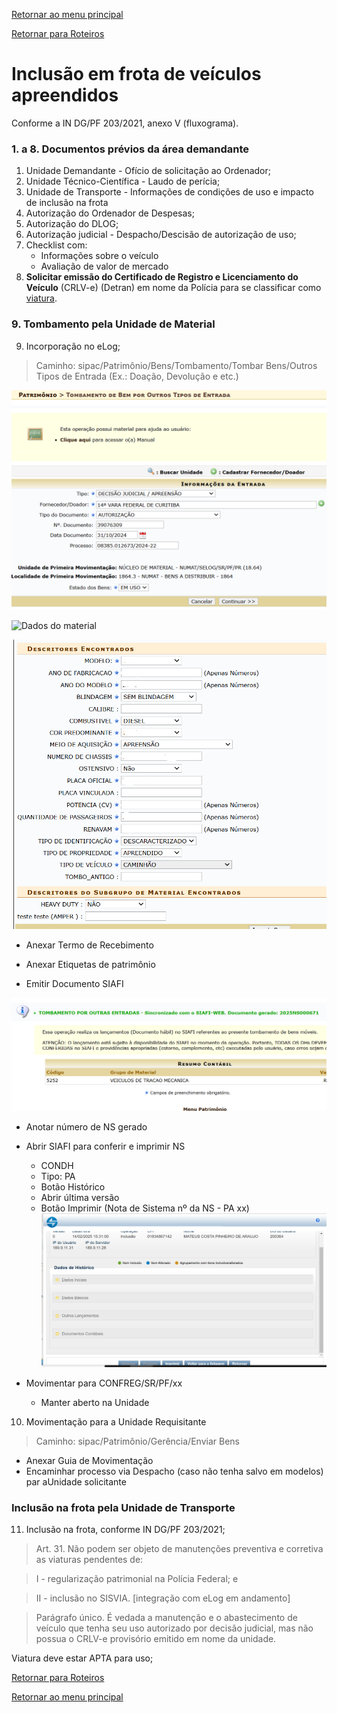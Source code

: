 [Retornar ao menu principal](https://github.com/Mateus-cpa/manual-material/blob/main/README.md)

[Retornar para Roteiros](https://github.com/Mateus-cpa/manual-material/blob/main/roteiros.md)

# Inclusão em frota de veículos apreendidos
Conforme a IN DG/PF 203/2021, anexo V (fluxograma).
### 1. a 8. Documentos prévios da área demandante
1. Unidade Demandante - Ofício de solicitação ao Ordenador;
2. Unidade Técnico-Científica - Laudo de perícia;
3. Unidade de Transporte - Informações de condições de uso e impacto de inclusão na frota
4. Autorização do Ordenador de Despesas;
5. Autorização do DLOG;
6. Autorização judicial - Despacho/Descisão de autorização de uso;
7. Checklist com:
    - Informações sobre o veículo
    - Avaliação de valor de mercado
8. **Solicitar emissão do Certificado de Registro e Licenciamento do Veículo** (CRLV-e) (Detran) em nome da Polícia para se classificar como [viatura]((https://github.com/Mateus-cpa/manual-material/blob/main/roteiros/viaturas.md)).

 
### 9. Tombamento pela Unidade de Material
9. Incorporação no eLog;
> Caminho: sipac/Patrimônio/Bens/Tombamento/Tombar Bens/Outros Tipos de Entrada (Ex.: Doação, Devolução e etc.)

![Identificação do fornecedor](https://github.com/Mateus-cpa/manual-material/blob/main/img/01%20-%20identificação%20fornecedor-doador.PNG)

![Dados do material](https://github.com/Mateus-cpa/manual-material/blob/main/img/02%20-%20Dados%20do%20material.PNG)

![Descritores encontrados](https://github.com/Mateus-cpa/manual-material/blob/main/img/03%20-%20Descritores%20encontrados.PNG)

- Anexar Termo de Recebimento

- Anexar Etiquetas de patrimônio

- Emitir Documento SIAFI

![Emitir Documento SIAFI](https://github.com/Mateus-cpa/manual-material/blob/main/img/04%20-%20Emitir%20documento%20SIAFI.PNG)
- Anotar número de NS gerado

- Abrir SIAFI para conferir e imprimir NS
    - CONDH
    - Tipo: PA
    - Botão Histórico
    - Abrir última versão
    - Botão Imprimir (Nota de Sistema nº da NS - PA xx)
![Emitir Documento SIAFI](https://github.com/Mateus-cpa/manual-material/blob/main/img/05%20-%20Comprovante%20de%20Registro%20SIAFI.PNG)
- Movimentar para CONFREG/SR/PF/xx
    - Manter aberto na Unidade
10. Movimentação para a Unidade Requisitante

> Caminho: sipac/Patrimônio/Gerência/Enviar Bens
- Anexar Guia de Movimentação
- Encaminhar processo via Despacho (caso não tenha salvo em modelos) par aUnidade solicitante


### Inclusão na frota pela Unidade de Transporte
11. Inclusão na frota, conforme IN DG/PF 203/2021;
  >Art. 31. Não podem ser objeto de manutenções preventiva e corretiva as viaturas pendentes de: 
  
  >I - regularização patrimonial na Polícia Federal; e 
  
  >II - inclusão no SISVIA. [integração com eLog em andamento]

  >Parágrafo único. É vedada a manutenção e o abastecimento de veículo que tenha seu uso autorizado por decisão judicial, mas não possua o CRLV-e provisório emitido em nome da unidade.

Viatura deve estar APTA para uso;

[Retornar para Roteiros](https://github.com/Mateus-cpa/manual-material/blob/main/roteiros.md)

[Retornar ao menu principal](https://github.com/Mateus-cpa/manual-material/blob/main/README.md)